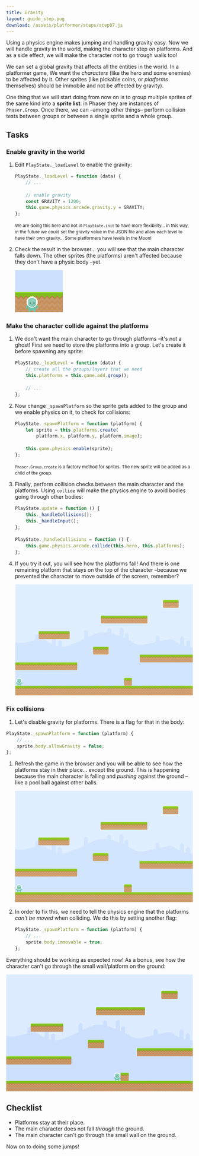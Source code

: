 ```yaml
---
title: Gravity
layout: guide_step.pug
download: /assets/platformer/steps/step07.js
---
```


Using a physics engine makes jumping and handling gravity easy. Now we will handle gravity in the world, making the character step _on_ platforms. And as a side effect, we will make the character not to go trough walls too!

We can set a global gravity that affects all the entities in the world. In a platformer game, We want the _characters_ (like the hero and some enemies) to be affected by it. Other sprites (like pickable coins, or _platforms_ themselves) should be immobile and not be affected by gravity).

One thing that we will start doing from now on is to group multiple sprites of the same kind into a **sprite list**: in Phaser they are instances of `Phaser.Group`. Once there, we can –among other things– perform collision tests between groups or between a single sprite and a whole group.

## Tasks

### Enable gravity in the world

1. Edit `PlayState._loadLevel` to enable the gravity:

    ```js
    PlayState._loadLevel = function (data) {
        // ...

        // enable gravity
        const GRAVITY = 1200;
        this.game.physics.arcade.gravity.y = GRAVITY;
    };
    ```

    <small>We are doing this here and not in `PlayState.init` to have more flexibility… in this way, in the future we could set the gravity value in the JSON file and allow each level to have their own gravity… Some platformers have levels in the Moon!</small>

1. Check the result in the browser… you will see that the main character falls down. The other sprites (the platforms) aren't affected because they don't have a physic body –yet.

    ![Main character falling down](/assets/platformer/hero_fall_bottom.png)

### Make the character collide against the platforms

1. We don't want the main character to go through platforms –it's not a ghost! First we need to store the platforms into a group. Let's create it before spawning any sprite:

    ```js
    PlayState._loadLevel = function (data) {
        // create all the groups/layers that we need
        this.platforms = this.game.add.group();

        // ...
    };    
    ```

1. Now change `_spawnPlatform` so the sprite gets added to the group and we enable physics on it, to check for collisions:

    ```js
    PlayState._spawnPlatform = function (platform) {
        let sprite = this.platforms.create(
            platform.x, platform.y, platform.image);

        this.game.physics.enable(sprite);
    };
    ```

    <small>`Phaser.Group.create` is a factory method for sprites. The new sprite will be added as a child of the group.</small>

1. Finally, perform collision checks between the main character and the platforms. Using `collide` will make the physics engine to avoid bodies going through other bodies:

    ```js
    PlayState.update = function () {
        this._handleCollisions();
        this._handleInput();
    };

    PlayState._handleCollisions = function () {
        this.game.physics.arcade.collide(this.hero, this.platforms);
    };
    ```

1. If you try it out, you will see how the platforms fall! And there is one remaining platform that stays on the top of the character –because we prevented the character to move outside of the screen, remember?

    ![Platforms falling](/assets/platformer/platforms_falling.gif)

### Fix collisions

1. Let's disable gravity for platforms. There is a flag for that in the body:

```js
PlayState._spawnPlatform = function (platform) {
    // ...
    sprite.body.allowGravity = false;
};
```

1. Refresh the game in the browser and you will be able to see how the platforms stay in their place… except the ground. This is happening because the main character is falling and _pushing_ against the ground –like a pool ball against other balls.

    ![Ground falling](/assets/platformer/ground_falling.gif)

1. In order to fix this, we need to tell the physics engine that the platforms _can't be moved_ when colliding. We do this by setting another flag:

    ```js
    PlayState._spawnPlatform = function (platform) {
        // ...
        sprite.body.immovable = true;
    };
    ```

Everything should be working as expected now! As a bonus, see how the character can't go through the small wall/platform on the ground:

![Character vs Wall](/assets/platformer/step06_check.png)

## Checklist

- Platforms stay at their place.
- The main character does not fall _through_ the ground.
- The main character can't go through the small wall on the ground.

Now on to doing some jumps!
